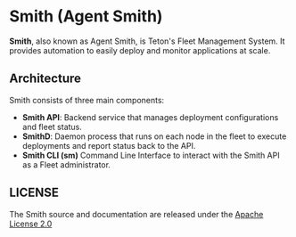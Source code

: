 # Smith (Agent Smith)

**Smith**, also known as Agent Smith, is Teton's Fleet Management System. It provides automation to easily deploy and monitor applications at scale.

## Architecture

Smith consists of three main components:

- **Smith API**: Backend service that manages deployment configurations and fleet status.
- **SmithD**: Daemon process that runs on each node in the fleet to execute deployments and report status back to the API.
- **Smith CLI (sm)** Command Line Interface to interact with the Smith API as a Fleet administrator.

## LICENSE

The Smith source and documentation are released under the [Apache License 2.0](./LICENSE)
